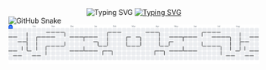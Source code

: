 <div align="center">
  <img src="https://readme-typing-svg.demolab.com/?font=Fira+Code&pause=1000&color=ff8800&background=FF52BC00&width=610&lines=Coding+Is+Cool.;Keep+calm+down+and+carry+on+get+pizza." alt="Typing SVG"  />
  <a href="https://github.com/ModHub2020"><img src="https://readme-typing-svg.demolab.com?font=Fira+Code&weight=999&pause=1000&color=FF8800&center=true&vCenter=true&width=435&lines=Codign+is+cool.;Keep+calm+down+and+carry+on;And+get+pizza" alt="Typing SVG" /></a>
</div>


<img alt="GitHub Snake" src="https://raw.githubusercontent.com/ModHub2020/ModHub2020/output/github-contribution-grid-snake-dark.svg" />

<picture>
  <source media="(prefers-color-scheme: dark)" srcset="https://raw.githubusercontent.com/ModHub2020/ModHub2020/output/pacman-contribution-graph-dark.svg">
  <source media="(prefers-color-scheme: light)" srcset="https://raw.githubusercontent.com/ModHub2020/ModHub2020/output/pacman-contribution-graph.svg">
  <img alt="pacman contribution graph" src="https://raw.githubusercontent.com/ModHub2020/ModHub2020/output/pacman-contribution-graph.svg">
</picture>
